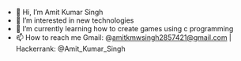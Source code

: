 - 👋 Hi, I’m Amit Kumar Singh
- 👀 I’m interested in new technologies
- 🌱 I’m currently learning how to create games using c programming
- 📫 How to reach me Gmail: @amitkmwsingh2857421@gmail.com | Hackerrank: @Amit_Kumar_Singh

<!---
Amit-Singh-op/Amit-Singh-op is a ✨ special ✨ repository because its `README.md` (this file) appears on your GitHub profile.
You can click the Preview link to take a look at your changes.
--->
